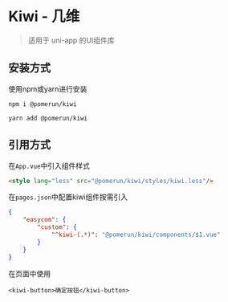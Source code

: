 # Kiwi - 几维
> 适用于 uni-app 的UI组件库

## 安装方式
使用npm或yarn进行安装
```shell
npm i @pomerun/kiwi
```
```shell
yarn add @pomerun/kiwi
```
## 引用方式
在`App.vue`中引入组件样式
```html
<style lang="less" src="@pomerun/kiwi/styles/kiwi.less"/>
```
在`pages.json`中配置kiwi组件按需引入
```json
{
    "easycom": {
        "custom": {
            "^kiwi-(.*)": "@pomerun/kiwi/components/$1.vue"
        }
    }
}
```
在页面中使用
```vue
<kiwi-button>确定按钮</kiwi-button>
```
